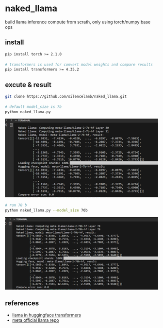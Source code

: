 # naked_llama

build llama inference compute from scrath, only using torch/numpy base ops

## install

```bash
pip install torch >= 2.1.0

# transformers is used for convert model weights and compare results
pip install transformers >= 4.35.2

```

## excute & result

```bash
git clone https://github.com/silencelamb/naked_llama.git

# default model_size is 7b
python naked_llama.py

```

![llama2 7B](llama2_7b_image.png)

```bash
# run 70 b
python naked_llama.py --model_size 70b

```

![llama2 70B](llama2_70b_image.png)

## references

- [llama in huggingface transformers](https://github.com/huggingface/transformers/blob/main/src/transformers/models/llama/modeling_llama.py)
- [meta official llama repo](https://github.com/meta-llama/llama/blob/main/llama/model.py)
